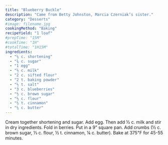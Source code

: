 ```yaml
---
title: "Blueberry Buckle"
description: "Came from Betty Johnston, Marcia Czerniak’s sister."
category: "Desserts"
#image: filename.jpg
cookingMethod: "Baking"
recipeYield: "1 loaf"
#prepTime: "15M"
#cookTime: "1H"
#totalTime: "1H15M"
ingredients:
  - "¼ c. shortening"
  - "¾ c. sugar"
  - "1 egg"
  - "½ c. milk"
  - "2 c. sifted flour"
  - "2 t. baking powder"
  - "½ t. salt"
  - "3 c. blueberries"
  - "½ c. brown sugar"
  - "⅓ c. flour"
  - "½ t. cinnamon"
  - "¼ c. butter"
---
```


Cream together shortening and sugar.
Add egg. Then add ½ c. milk and stir in dry ingredients. Fold in berries.
Put in a 9” square pan.
Add crumbs (½ c. brown sugar, ⅓ c. flour, ½ t. cinnamon, ¼ c. butter).
Bake at 375℉ for 45-55 minutes.
